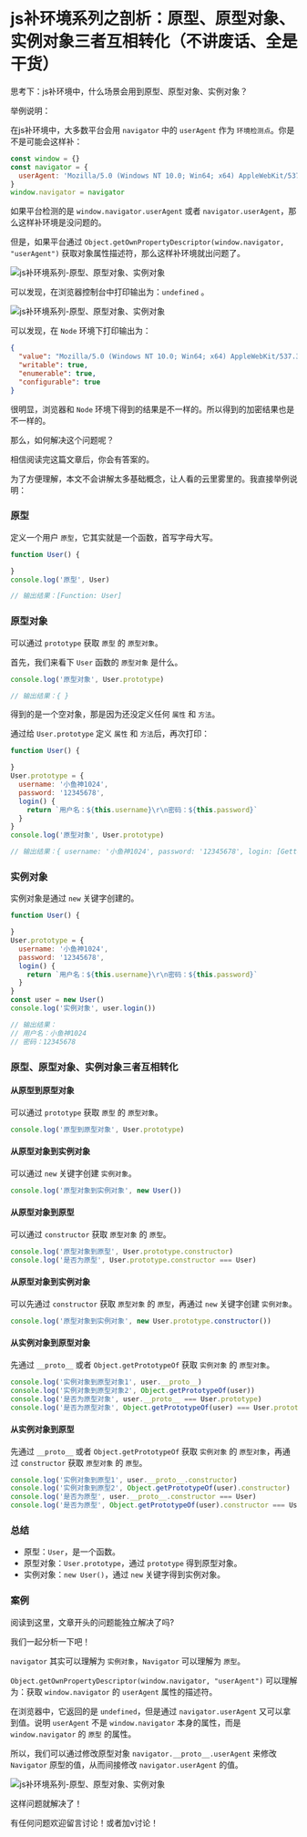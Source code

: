 # js补环境系列之剖析：原型、原型对象、实例对象三者互相转化（不讲废话、全是干货）

思考下：js补环境中，什么场景会用到原型、原型对象、实例对象？

举例说明：

在js补环境中，大多数平台会用 `navigator` 中的 `userAgent` 作为 `环境检测点`。你是不是可能会这样补：

```javascript
const window = {}
const navigator = {
  userAgent: 'Mozilla/5.0 (Windows NT 10.0; Win64; x64) AppleWebKit/537.36 (KHTML, like Gecko) Chrome/94.0.4606.81 Safari/537.36'
}
window.navigator = navigator
```

如果平台检测的是 `window.navigator.userAgent` 或者 `navigator.userAgent`，那么这样补环境是没问题的。

但是，如果平台通过 `Object.getOwnPropertyDescriptor(window.navigator, "userAgent")` 获取对象属性描述符，那么这样补环境就出问题了。

![js补环境系列-原型、原型对象、实例对象](/images/reverse/env/1.png)

可以发现，在浏览器控制台中打印输出为：`undefined` 。

![js补环境系列-原型、原型对象、实例对象](/images/reverse/env/2.png)

可以发现，在 `Node` 环境下打印输出为：
```json
{
  "value": "Mozilla/5.0 (Windows NT 10.0; Win64; x64) AppleWebKit/537.36 (KHTML, like Gecko) Chrome/94.0.4606.81 Safari/537.36",
  "writable": true,
  "enumerable": true,
  "configurable": true
}
```
很明显，浏览器和 `Node` 环境下得到的结果是不一样的。所以得到的加密结果也是不一样的。

那么，如何解决这个问题呢？

相信阅读完这篇文章后，你会有答案的。

为了方便理解，本文不会讲解太多基础概念，让人看的云里雾里的。我直接举例说明：

### 原型

定义一个用户 `原型`，它其实就是一个函数，首写字母大写。

```javascript
function User() {

}
console.log('原型', User)

// 输出结果：[Function: User]
```

### 原型对象

可以通过 `prototype` 获取 `原型` 的 `原型对象`。

首先，我们来看下 `User` 函数的 `原型对象` 是什么。

```javascript
console.log('原型对象', User.prototype)

// 输出结果：{ }
```
得到的是一个空对象，那是因为还没定义任何 `属性` 和 `方法`。

通过给 `User.prototype` 定义 `属性` 和 `方法`后，再次打印：

```javascript
function User() {

}
User.prototype = {
  username: '小鱼神1024',
  password: '12345678',
  login() {
    return `用户名：${this.username}\r\n密码：${this.password}`
  }
}
console.log('原型对象', User.prototype)

// 输出结果：{ username: '小鱼神1024', password: '12345678', login: [Getter] }
```

### 实例对象

实例对象是通过 `new` 关键字创建的。

```javascript
function User() {

}
User.prototype = {
  username: '小鱼神1024',
  password: '12345678',
  login() {
    return `用户名：${this.username}\r\n密码：${this.password}`
  }
}
const user = new User()
console.log('实例对象', user.login())

// 输出结果：
// 用户名：小鱼神1024
// 密码：12345678
```

### 原型、原型对象、实例对象三者互相转化

#### 从原型到原型对象

可以通过 `prototype` 获取 `原型` 的 `原型对象`。

```javascript
console.log('原型到原型对象', User.prototype)
```

#### 从原型对象到实例对象

可以通过 `new` 关键字创建 `实例对象`。

```javascript
console.log('原型对象到实例对象', new User())
```
#### 从原型对象到原型
可以通过 `constructor` 获取 `原型对象` 的 `原型`。

```javascript
console.log('原型对象到原型', User.prototype.constructor)
console.log('是否为原型', User.prototype.constructor === User)
```

#### 从原型对象到实例对象

可以先通过 `constructor` 获取 `原型对象` 的 `原型`，再通过 `new` 关键字创建 `实例对象`。

```javascript
console.log('原型对象到实例对象', new User.prototype.constructor())
```

#### 从实例对象到原型对象

先通过 `__proto__` 或者 `Object.getPrototypeOf` 获取 `实例对象` 的 `原型对象`。
```javascript
console.log('实例对象到原型对象1', user.__proto__)
console.log('实例对象到原型对象2', Object.getPrototypeOf(user))
console.log('是否为原型对象', user.__proto__ === User.prototype)
console.log('是否为原型对象', Object.getPrototypeOf(user) === User.prototype)
```

#### 从实例对象到原型
先通过 `__proto__` 或者 `Object.getPrototypeOf` 获取 `实例对象` 的 `原型对象`，再通过 `constructor` 获取 `原型对象` 的 `原型`。

```javascript
console.log('实例对象到原型1', user.__proto__.constructor)
console.log('实例对象到原型2', Object.getPrototypeOf(user).constructor)
console.log('是否为原型', user.__proto__.constructor === User)
console.log('是否为原型', Object.getPrototypeOf(user).constructor === User)
```

### 总结

- 原型：`User`，是一个函数。
- 原型对象：`User.prototype`，通过 `prototype` 得到原型对象。
- 实例对象：`new User()`，通过 `new` 关键字得到实例对象。

### 案例

阅读到这里，文章开头的问题能独立解决了吗?

我们一起分析一下吧！

`navigator` 其实可以理解为 `实例对象`，`Navigator` 可以理解为 `原型`。

`Object.getOwnPropertyDescriptor(window.navigator, "userAgent")` 可以理解为：获取 `window.navigator` 的 `userAgent` 属性的描述符。

在浏览器中，它返回的是 `undefined`，但是通过 `navigator.userAgent` 又可以拿到值。说明 `userAgent` 不是 `window.navigator` 本身的属性，而是 `window.navigator` 的 `原型` 的属性。

所以，我们可以通过修改原型对象 `navigator.__proto__.userAgent` 来修改 `Navigator` 原型的值，从而间接修改 `navigator.userAgent` 的值。

![js补环境系列-原型、原型对象、实例对象](/images/reverse/env/3.png)

这样问题就解决了！

有任何问题欢迎留言讨论！或者加v讨论！

